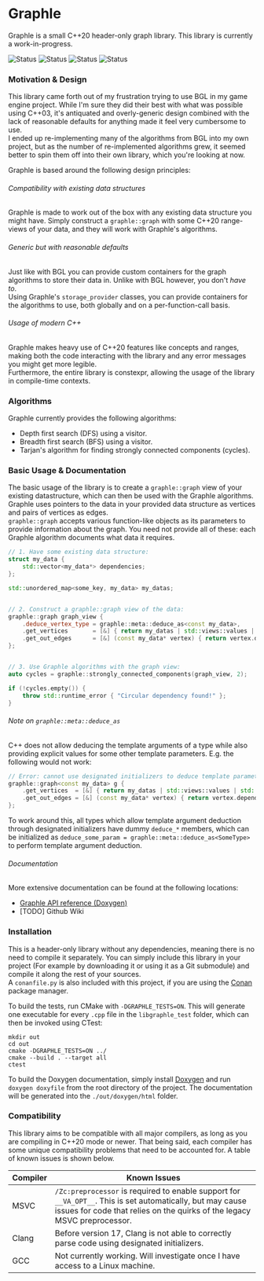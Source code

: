 # Graphle
Graphle is a small C++20 header-only graph library.
This library is currently a work-in-progress.

![Status](https://github.com/ClawmanCat/Graphle/actions/workflows/run-tests-windows-msvc.yml/badge.svg?branch=master)
![Status](https://github.com/ClawmanCat/Graphle/actions/workflows/run-tests-windows-clang.yml/badge.svg?branch=master)
![Status](https://github.com/ClawmanCat/Graphle/actions/workflows/run-tests-linux-gcc.yml/badge.svg?branch=master)
![Status](https://github.com/ClawmanCat/Graphle/actions/workflows/run-tests-linux-clang.yml/badge.svg?branch=master)


### Motivation & Design
This library came forth out of my frustration trying to use BGL in my game engine project. 
While I'm sure they did their best with what was possible using C++03, it's antiquated and overly-generic design 
combined with the lack of reasonable defaults for anything made it feel very cumbersome to use.  
I ended up re-implementing many of the algorithms from BGL into my own project, but as the number of re-implemented algorithms grew,
it seemed better to spin them off into their own library, which you're looking at now.  

Graphle is based around the following design principles:

###### Compatibility with existing data structures
Graphle is made to work out of the box with any existing data structure you might have. 
Simply construct a `graphle::graph` with some C++20 range-views of your data, and they will work with Graphle's algorithms.

###### Generic but with reasonable defaults
Just like with BGL you can provide custom containers for the graph algorithms to store their data in. Unlike with BGL however, you don't *have to*.  
Using Graphle's `storage_provider` classes, you can provide containers for the algorithms to use, both globally and on a per-function-call basis.

###### Usage of modern C++
Graphle makes heavy use of C++20 features like concepts and ranges, making both the code interacting with the library and any error messages you might get more legible.  
Furthermore, the entire library is constexpr, allowing the usage of the library in compile-time contexts.


### Algorithms
Graphle currently provides the following algorithms:
- Depth first search (DFS) using a visitor.
- Breadth first search (BFS) using a visitor.
- Tarjan's algorithm for finding strongly connected components (cycles).


### Basic Usage & Documentation
The basic usage of the library is to create a `graphle::graph` view of your existing datastructure, which can then be used with the Graphle algorithms.
Graphle uses pointers to the data in your provided data structure as vertices and pairs of vertices as edges.  
`graphle::graph` accepts various function-like objects as its parameters to provide information about the graph.
You need not provide all of these: each Graphle algorithm documents what data it requires.

```c++
// 1. Have some existing data structure:
struct my_data {
    std::vector<my_data*> dependencies;
};

std::unordered_map<some_key, my_data> my_datas;


// 2. Construct a graphle::graph view of the data:
graphle::graph graph_view {
    .deduce_vertex_type = graphle::meta::deduce_as<const my_data>,
    .get_vertices       = [&] { return my_datas | std::views::values | std::views::transform(graphle::util::addressof); },
    .get_out_edges      = [&] (const my_data* vertex) { return vertex.dependencies | graphle::views::edge_from(vertex); }
};


// 3. Use Graphle algorithms with the graph view:
auto cycles = graphle::strongly_connected_components(graph_view, 2);

if (!cycles.empty()) {
    throw std::runtime_error { "Circular dependency found!" };
}
```


###### Note on `graphle::meta::deduce_as`
C++ does not allow deducing the template arguments of a type while also providing explicit values for some other template parameters.
E.g. the following would not work:
```c++
// Error: cannot use designated initializers to deduce template parameters while also providing template parameter explicitly.
graphle::graph<const my_data> g {
    .get_vertices  = [&] { return my_datas | std::views::values | std::views::transform(graphle::util::addressof); },
    .get_out_edges = [&] (const my_data* vertex) { return vertex.dependencies | graphle::views::edge_from(vertex); }
};
```
To work around this, all types which allow template argument deduction through designated initializers have dummy `deduce_*` members,
which can be initialized as `deduce_some_param = graphle::meta::deduce_as<SomeType>` to perform template argument deduction.


###### Documentation
More extensive documentation can be found at the following locations:
- [Graphle API reference (Doxygen)](https://clawmancat.github.io/Graphle/)
- [TODO] Github Wiki


### Installation
This is a header-only library without any dependencies, meaning there is no need to compile it separately. 
You can simply include this library in your project (For example by downloading it or using it as a Git submodule) 
and compile it along the rest of your sources.  
A `conanfile.py` is also included with this project, if you are using the [Conan](https://conan.io) package manager.

To build the tests, run CMake with `-DGRAPHLE_TESTS=ON`. This will generate one executable for every `.cpp` file in the `libgraphle_test` folder,
which can then be invoked using CTest:
```shell
mkdir out
cd out
cmake -DGRAPHLE_TESTS=ON ../
cmake --build . --target all
ctest
```

To build the Doxygen documentation, simply install [Doxygen](https://www.doxygen.nl/) and run `doxygen doxyfile` from the root directory of the project.
The documentation will be generated into the `./out/doxygen/html` folder.


### Compatibility
This library aims to be compatible with all major compilers, as long as you are compiling in C++20 mode or newer.
That being said, each compiler has some unique compatibility problems that need to be accounted for. A table of known issues is shown below.

| Compiler | Known Issues                                                                                                                                                                           |
|----------|----------------------------------------------------------------------------------------------------------------------------------------------------------------------------------------|
| MSVC     | `/Zc:preprocessor` is required to enable support for `__VA_OPT__`. This is set automatically, but may cause issues for code that relies on the quirks of the legacy MSVC preprocessor. |
| Clang    | Before version 17, Clang is not able to correctly parse code using designated initializers.                                                                                            |
| GCC      | Not currently working. Will investigate once I have access to a Linux machine.                                                                                                         |
